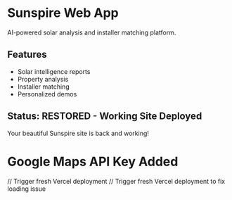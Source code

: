 # Sunspire Web App

AI-powered solar analysis and installer matching platform.

## Features

- Solar intelligence reports
- Property analysis
- Installer matching
- Personalized demos

## Status: RESTORED - Working Site Deployed

Your beautiful Sunspire site is back and working!
# Google Maps API Key Added
// Trigger fresh Vercel deployment
// Trigger fresh Vercel deployment to fix loading issue

